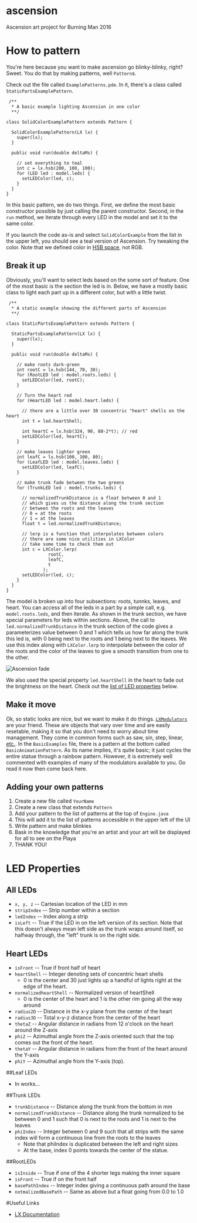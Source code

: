 # ascension
Ascension art project for Burning Man 2016

# How to pattern
You're here because you want to make ascension go blinky-blinky, right?
Sweet.
You do that by making patterns, well `Pattern`s.

Check out the file called `ExamplePatterns.pde`.
In it, there's a class called `StaticPartsExamplePattern`.

```
 /**
  * A basic example lighting Ascension in one color
  **/

class SolidColorExamplePattern extends Pattern {

  SolidColorExamplePattern(LX lx) {
    super(lx);
  }

  public void run(double deltaMs) {

    // set everything to teal
    int c = lx.hsb(200, 100, 100);
    for (LED led : model.leds) {
      setLEDColor(led, c);
    }
  }
}
```

In this basic pattern, we do two things.
First, we define the most basic constructor possible by just calling the parent constructor.
Second, in the `run` method, we iterate through every LED in the model and set it to the same color.

If you launch the code as-is and select `SolidColorExample` from the list in the upper left, you should see a teal version of Ascension.
Try tweaking the color.
Note that we defined color in [HSB space](https://en.wikipedia.org/wiki/HSL_and_HSV), not RGB.

## Break it up

Obviously, you'll want to select leds based on the some sort of feature.
One of the most basic is the section the led is in.
Below, we have a mostly basic class to light each part up in a different color, but with a little twist.

```
 /**
  * A static example showing the different parts of Ascension
  **/

class StaticPartsExamplePattern extends Pattern {

  StaticPartsExamplePattern(LX lx) {
    super(lx);
  }

  public void run(double deltaMs) {
    
    // make roots dark-green
    int rootC = lx.hsb(144, 70, 30);
    for (RootLED led : model.roots.leds) {
      setLEDColor(led, rootC);
    }
    
    // Turn the heart red
    for (HeartLED led : model.heart.leds) {
      
      // there are a little over 30 concentric "heart" shells on the heart
      int t = led.heartShell;
      
      int heartC = lx.hsb(324, 90, 80-2*t); // red
      setLEDColor(led, heartC);
    }

    // make leaves lighter green
    int leafC = lx.hsb(100, 100, 80);
    for (LeafLED led : model.leaves.leds) {
      setLEDColor(led, leafC);
    }
    
    // make trunk fade between the two greens
    for (TrunkLED led : model.trunks.leds) {
      
      // normalizedTrunkDistance is a float between 0 and 1
      // which gives us the distance along the trunk section
      // between the roots and the leaves
      // 0 = at the roots
      // 1 = at the leaves
      float t = led.normalizedTrunkDistance;
      
      // lerp is a function that interpolates between colors
      // there are some nice utilities in LXColor
      // take some time to check them out
      int c = LXColor.lerp(
                rootC,
                leafC,
                t
              );
      setLEDColor(led, c);
    }
  }
}
```

The model is broken up into four subsections: roots, tunnks, leaves, and heart.
You can access all of the leds in a part by a simple call, e.g. `model.roots.leds`, and then iterate.
As shown in the trunk section, we have special parameters for leds within sections.
Above, the call to `led.normalizedTrunkDistance` in the trunk section of the code gives a parameterizes value between 0 and 1 which tells us how far along the trunk this led is, with 0 being next to the roots and 1 being next to the leaves.
We use this index along with `LXColor.lerp` to interpolate between the color of the roots and the color of the leaves to give a smooth transition from one to the other.

![Ascension fade](https://raw.githubusercontent.com/ascensionproject/ascension/master/imgs/basic_fade.png)

We also used the special property `led.heartShell` in the heart to fade out the brightness on the heart.
Check out the [list of LED properties](https://github.com/ascensionproject/ascension#led-properties) below.

## Make it move

Ok, so static looks are nice, but we want to make it do things.
[`LXModulators`](http://heronarts.com/lx/api/heronarts/lx/modulator/LXModulator.html) are your friend.
These are objects that vary over time and are easily resetable, making it so that you don't need to worry about time management.
They come in common forms such as saw, sin, step, linear, [etc.](http://heronarts.com/lx/api/heronarts/lx/modulator/package-tree.html).
In the `BasicExamples` file, there is a pattern at the bottom called `BasicAnimationPattern`.
As its name implies, it's quite basic; it just cycles the entire statue through a rainbow pattern.
However, it is extremely well commented with examples of many of the modulators available to you.
Go read it now then come back here.

## Adding your own patterns
1. Create a new file called `YourName`
2. Create a new class that extends `Pattern`
3. Add your pattern to the list of patterns at the top of `Engine.java`
  1. This will add it to the list of patterns accessible in the upper left of the UI
4. Write pattern and make blinkies
5. Bask in the knowledge that you're an artist and your art will be displayed for all to see on the Playa
6. THANK YOU!

# LED Properties
## All LEDs
- `x, y, z` -- Cartesian location of the LED in mm
- `stripIndex` -- Strip number within a section
- `ledIndex` -- Index along a strip
- `isLeft` -- True if the LED in on the left version of its section. Note that this doesn't always mean left side as the trunk wraps around itself, so halfway through, the "left" trunk is on the right side.

## Heart LEDs
- `isFront` -- True if front half of heart
- `heartShell` -- Integer denoting sets of concentric heart shells
  - 0 is the center and 30 just lights up a handful of lights right at the edge of the heart.
- `normalizedheartShell` -- Normalized version of heartShell
  - 0 is the center of the heart and 1 is the other rim going all the way around
- `radius2D` -- Distance in the x-y plane from the center of the heart
- `radius3D` -- Total x-y-z distance from the center of the heart
- `thetaZ` -- Angular distance in radians from 12 o'clock on the heart around the Z-axis
- `phiZ` -- Azimuthal angle from the Z-axis oriented such that the top comes out the front of the heart.
- `thetaY` -- Angular distance in radians from the front of the heart around the Y-axis
- `phiY` -- Azimuthal angle from the Y-axis (top).


##Leaf LEDs
- In works...

##Trunk LEDs
- `trunkDistance` -- Distance along the trunk from the bottom in mm
- `normalizedTrunkDistance` -- Distance along the trunk normalized to be between 0 and 1 such that 0 is next to the roots and 1 is next to the leaves
- `phiIndex` -- Integer between 0 and 9 such that all strips with the same index will form a continuous line from the roots to the leaves
  - Note that phiIndex is duplicated between the left and right sizes
  - At the base, index 0 points towards the center of the statue.

##RootLEDs
- `isInside` -- True if one of the 4 shorter legs making the inner square
- `isFront` -- True if on the front half
- `basePathIndex` -- Integer index giving a continuous path around the base
- `notmalizedBasePath` -- Same as above but a float going from 0.0 to 1.0

#Useful Links
- [LX Documentation](http://heronarts.com/lx/api/index.html?overview-summary.html)
